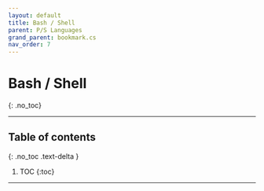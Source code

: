 ```yaml
---
layout: default
title: Bash / Shell
parent: P/S Languages
grand_parent: bookmark.cs
nav_order: 7
---
```


# Bash / Shell
{: .no_toc}

---

## Table of contents
{: .no_toc .text-delta }

1. TOC
{:toc}

---
